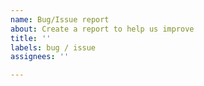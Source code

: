 ```yaml
---
name: Bug/Issue report
about: Create a report to help us improve
title: ''
labels: bug / issue
assignees: ''

---
```



